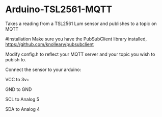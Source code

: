 # Arduino-TSL2561-MQTT

Takes a reading from a TSL2561 Lum sensor and publishes to a topic on MQTT

#Installation
Make sure you have the PubSubClient library installed, https://github.com/knolleary/pubsubclient

Modify config.h to reflect your MQTT server and your topic you wish to pubish to.

Connect the sensor to your arduino:

VCC to 3v+

GND to GND

SCL to Analog 5

SDA to Analog 4


